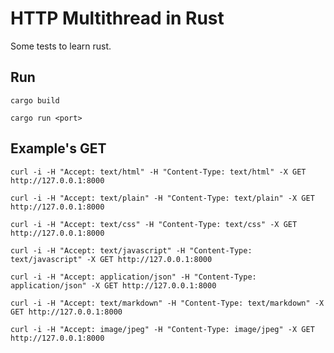 # HTTP Multithread in Rust

Some tests to learn rust.

## Run

`cargo build`

`cargo run <port>`

## Example's GET

`curl -i -H "Accept: text/html" -H "Content-Type: text/html" -X GET http://127.0.0.1:8000`

`curl -i -H "Accept: text/plain" -H "Content-Type: text/plain" -X GET http://127.0.0.1:8000`

`curl -i -H "Accept: text/css" -H "Content-Type: text/css" -X GET http://127.0.0.1:8000`

`curl -i -H "Accept: text/javascript" -H "Content-Type: text/javascript" -X GET http://127.0.0.1:8000`

`curl -i -H "Accept: application/json" -H "Content-Type: application/json" -X GET http://127.0.0.1:8000`

`curl -i -H "Accept: text/markdown" -H "Content-Type: text/markdown" -X GET http://127.0.0.1:8000`

`curl -i -H "Accept: image/jpeg" -H "Content-Type: image/jpeg" -X GET http://127.0.0.1:8000`
